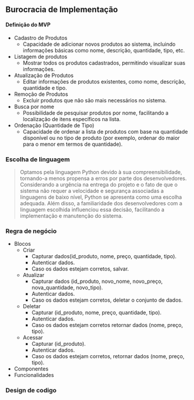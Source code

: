 ## Burocracia de Implementação
#### Definição do MVP
- Cadastro de Produtos
    - Capacidade de adicionar novos produtos ao sistema, incluindo informações básicas como nome, descrição, quantidade, tipo, etc.
- Listagem de produtos
    - Mostrar todos os produtos cadastrados, permitindo visualizar suas informações.
- Atualização de Produtos
    - Editar informações de produtos existentes, como nome, descrição, quantidade e tipo.
- Remoção de Produtos
    - Excluir produtos que não são mais necessários no sistema.
- Busca por nome
    - Possibilidade de pesquisar produtos por nome, facilitando a localização de itens específicos na lista.
- Ordenação (Quantidade de Tipo)
    -  Capacidade de ordenar a lista de produtos com base na quantidade disponível ou no tipo de produto (por exemplo, ordenar do maior para o menor em termos de quantidade).

### Escolha de linguagem
> Optamos pela linguagem Python devido à sua compreensibilidade, tornando-a menos propensa a erros por parte dos desenvolvedores. Considerando a urgência na entrega do projeto e o fato de que o sistema não requer a velocidade e segurança associadas a linguagens de baixo nível, Python se apresenta como uma escolha adequada. Além disso, a familiaridade dos desenvolvedores com a linguagem escolhida influenciou essa decisão, facilitando a implementação e manutenção do sistema.

### Regra de negócio
- Blocos
    - Criar
        - Capturar dados(id_produto, nome, preço, quantidade, tipo).
        - Autenticar dados.
        - Caso os dados estejam corretos, salvar.
    - Atualizar
        - Capturar dados (id_produto, novo_nome, novo_preço, nova_quantidade, novo_tipo).
        - Autenticar dados.
        - Caso os dados estejam corretos, deletar o conjunto de dados.
    - Deletar
        - Capturar (id_produto, nome, preço, quantidade, tipo).
        - Autenticar dados.
        - Caso os dados estejam corretos retornar dados (nome, preço, tipo).
    - Acessar
        - Capturar (id_produto).
        - Autenticar dados.
        - Caso os dados estejam corretos, retornar dados (nome, preço, tipo).
- Componentes
- Funcionalidades

### Design de codigo
